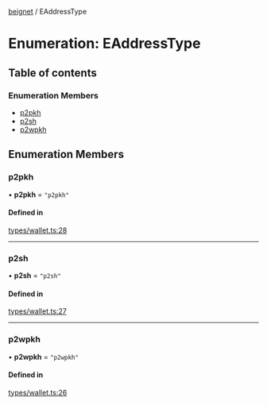 [beignet](../README.md) / EAddressType

# Enumeration: EAddressType

## Table of contents

### Enumeration Members

- [p2pkh](EAddressType.md#p2pkh)
- [p2sh](EAddressType.md#p2sh)
- [p2wpkh](EAddressType.md#p2wpkh)

## Enumeration Members

### p2pkh

• **p2pkh** = ``"p2pkh"``

#### Defined in

[types/wallet.ts:28](https://github.com/coreyphillips/beignet/blob/f8e8e28/src/types/wallet.ts#L28)

___

### p2sh

• **p2sh** = ``"p2sh"``

#### Defined in

[types/wallet.ts:27](https://github.com/coreyphillips/beignet/blob/f8e8e28/src/types/wallet.ts#L27)

___

### p2wpkh

• **p2wpkh** = ``"p2wpkh"``

#### Defined in

[types/wallet.ts:26](https://github.com/coreyphillips/beignet/blob/f8e8e28/src/types/wallet.ts#L26)

